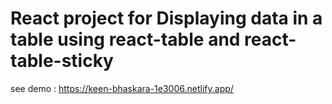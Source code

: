 # React project for Displaying data in a table using react-table and react-table-sticky

see demo : https://keen-bhaskara-1e3006.netlify.app/
